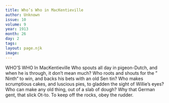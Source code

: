 ```yaml
---
title: Who’s Who in MacKentieville
author: Unknown
issue: 10
volume: 9
year: 1913
month: 26
day: 2
tags:
layout: page.njk
image:
---
```

WHO’S WHO In MacKentieville    Who spouts all day in pigeon-Dutch, and when he is through, it don’t mean much? Who roots and shouts for the ” Ninth“ to win, and backs his bets with an old Sen tin? Who makes scrumptious cakes, and luscious pies, to gladden the sight of Willie’s eyes? Who can make any old thing, out of a slab of dough? Why that German gent, that slick Ot-to.       To keep off the rocks, obey the rudder. 


